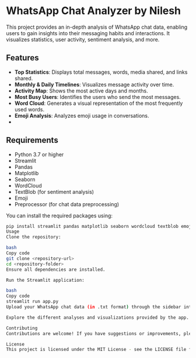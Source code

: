 # WhatsApp Chat Analyzer by Nilesh

This project provides an in-depth analysis of WhatsApp chat data, enabling users to gain insights into their messaging habits and interactions. It visualizes statistics, user activity, sentiment analysis, and more.

## Features

- **Top Statistics**: Displays total messages, words, media shared, and links shared.
- **Monthly & Daily Timelines**: Visualizes message activity over time.
- **Activity Map**: Shows the most active days and months.
- **Most Busy Users**: Identifies the users who send the most messages.
- **Word Cloud**: Generates a visual representation of the most frequently used words.
- **Emoji Analysis**: Analyzes emoji usage in conversations.
- 
## Requirements

- Python 3.7 or higher
- Streamlit
- Pandas
- Matplotlib
- Seaborn
- WordCloud
- TextBlob (for sentiment analysis)
- Emoji
- Preprocessor (for chat data preprocessing)

You can install the required packages using:

```bash
pip install streamlit pandas matplotlib seaborn wordcloud textblob emoji
Usage
Clone the repository:

bash
Copy code
git clone <repository-url>
cd <repository-folder>
Ensure all dependencies are installed.

Run the Streamlit application:

bash
Copy code
streamlit run app.py
Upload your WhatsApp chat data (in .txt format) through the sidebar interface.

Explore the different analyses and visualizations provided by the app.

Contributing
Contributions are welcome! If you have suggestions or improvements, please create a pull request.

License
This project is licensed under the MIT License - see the LICENSE file for details.
